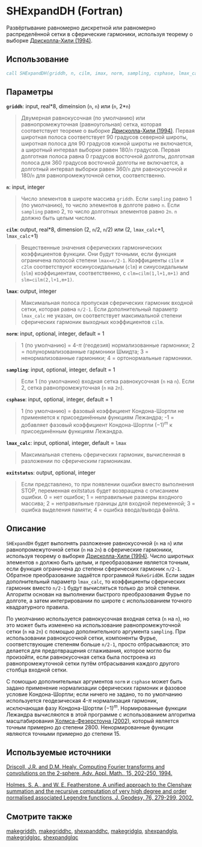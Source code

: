 SHExpandDH (Fortran)
====================
Развёртывание равномерно дискретной или равномерно распределённой сетки в
сферическиe гармоники, используя теорему о выборке [Дрисколла-Хили (1994)][1].

Использование
-------------
``` fortran
call SHExpandDH(griddh, n, cilm, imax, norm, sampling, csphase, lmax_calc, exitstatus)
```

Параметры
---------
**`griddh`**: input, real\*8, dimeinsion (`n`, `n`) или (`n`, 2*`n`)
> Двумерная равнокусочная (по умолчанию) или равнопромежуточная (равноугольная)
> сетка, которая соответствует теореме о выборке [Дрисколла-Хили (1994)][1].
> Первая широтная полоса соответствует 90 градусов северной широты, широтная
> полоса для 90 градусов южной широты не включается, а широтный интервал выборки
> равен 180/`n` градусов. Первая долготная полоса равна 0 градусов восточной
> долготы, долготная полоса для 360 градусов восточной долготы не включается, а
> долготный интервал выборки равен 360/`n` для равнокусочной и 180/`n` для
> равнопромежуточной сетки, соответственно.

**`n`**: input, integer
> Число элементов в широте массива `griddh`. Если `sampling` равно 1 (по
> умолчанию), то число элементов в долготе равно `n`. Если `sampling` равно 2,
> то число долготных элементов равно `2n`. `n` должно быть целым числом.

**`cilm`**: output, real\*8, dimension (2, `n`/2, `n`/2) или (2, `lmax_calc`+1,
`lmax_calc`+1)
> Вещественные значения сферических гармонических коэффициентов функции. Они
> будут точными, если функция ограничена полосой степени `lmax=n/2-1`.
> Коэффициенты `c1lm` и `c2lm` соответствуют косинусоидальным (`clm`) и
> синусоидальным (`slm`) коэффициентам, соответственно, с `clm=cilm(1,l+1,m+1)`
> and `slm=cilm(2,l+1,m+1)`. 

**`lmax`**: output, integer
> Максимальная полоса пропуская сферических гармоник входной сетки, которая
> равна `n/2-1`. Если дополнительный параметр `lmax_calc` не указан, он
> соответствует максимальной степени сферических гармоник выходных коэффициентов
> `cilm`.

**`norm`**: input, optional, integer, default = 1
> 1 (по умолчанию) = 4-$\pi$ (геодезия) нормализованные гармоники; 2 =
> полунормализованные гармоники Шмидта; 3 = ненормализованные гармоники; 4 =
> ортонормальные гармоники.

**`sampling`**: input, optional, integer, default = 1
> Если 1 (по умолчанию) входная сетка равнокусочная (`n` на `n`). Если 2, сетка
> равнопромежуточная (`n` на `2n`).

**`csphase`**: input, optional, integer, default = 1
> 1 (по умолчанию) = фазовый коэффициент Кондона-Шортли не применяется к
> присоединённым функциям Лежандра; -1 = добавляет фазовый коэффициент
> Кондона-Шортли $(-1)^m$ к присоединённым функциям Лежандра.

**`lmax_calc`**: input, optional, integer, default = `lmax`
> Максимальная степень сферических гармоник, вычисленная в разложении по
> сферическим гармоникам.

**`exitstatus`**: output, optional, integer
> Если представлено, то при появлении ошибки вместо выполнения STOP, переменная
> exitstatus будет возвращена с описанием ошибки. 0 = нет ошибок; 1 =
> неправильные размеры входного массива; 2 = неправильные границы для входной
> переменной; 3 = ошибка выделения памяти; 4 = ошибка ввода/вывода файла.

Описание
--------
`SHExpandDH` будет выполнять разложение равнокусочной (`n` на `n`) или
равнопромежуточной сетки (`n` на `2n`) в сферические гармоники, используя
теорему о выборке [Дрисколла-Хили (1994)][1]. Число широтных элементов `n`
должно быть целым, и преобразование является точным, если функция ограничена до
степени сферических гармоник `n/2-1`. Обратное преобразование задаётся
программой `MakeGridDH`. Если задан дополнительный параметр `lmax_calc`, то
коэффициенты сферических гармоник вместо `n/2-1` будут вычисляться только до
этой степени. Алгоритм основан на выполнении быстрого преобразования Фурье по
долготе, а затем интегрировании по широте с использованием точного квадратурного
правила.

По умолчанию используется равнокусочная входная сетка (`n` на `n`), но это может
быть изменено на использование равнопромежуточной сетки (`n` на `2n`) с помощью
дополнительного аргумента `sampling`. При использовании равнокусочной сетки,
компоненты Фурье, соответствующие степеням больше `n/2-1`, просто отбрасываются;
это делается для предотвращения сглаживания, которое могло бы произойти, если
равнокусочная сетка была построена из равнопромежуточной сетки путём
отбрасывания каждого другого столбца входной сетки.

С помощью дополнительных аргументов `norm` и `csphase` может быть задано 
применение нормализации сферических гармоник и фазовое условие Кондона-Шортли;
если ничего не задано, то по умолчанию используется геодезическая 4-$\pi$
нормализация гармоник, исключающая фазу Кондона-Шортли $(-1)^m$. Нормированные
функции Лежандра вычисляются в этой программе с использованием алгоритма
масштабирования [Холмса-Фезерстоуна (2002)][2], который является точным примерно
до степени 2800. Ненормированные функции являются точными примерно до степени
15.

Используемые источники
----------------------
[Driscoll, J.R. and D.M. Healy, Computing Fourier transforms and convolutions on
the 2-sphere, Adv. Appl. Math., 15, 202-250, 1994.][1]

[Holmes, S. A., and W. E. Featherstone, A unified approach to the Clenshaw
summation and the recursive computation of very high degree and order normalised
associated Legendre functions, J. Geodesy, 76, 279-299, 2002.][2]

Смотрите также
--------------
[makegriddh](makegriddh.md), [makegriddhc](makegriddhc.md),
[shexpanddhc](shexpanddhc.md), [makegridglq](makegridglq.md),
[shexpandglq](shexpandglq.md), [makegridglqc](makegridglqc.md),
[shexpandglqc](shexpandglqc.md)

[1]: https://doi.org/10.1006/aama.1994.1008
[2]: https://doi.org/10.1007/s00190-002-0216-2
